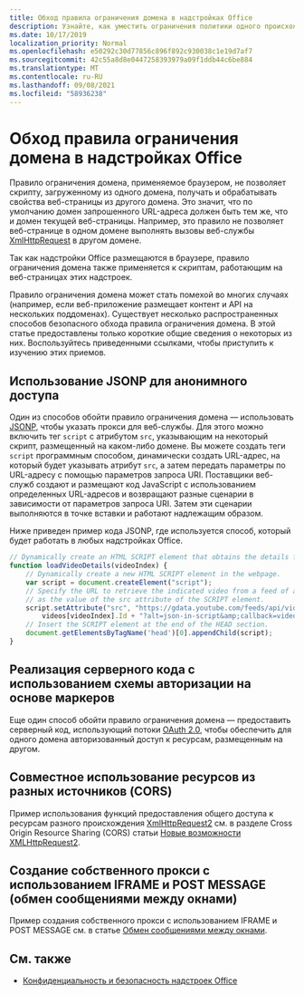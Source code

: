 ```yaml
---
title: Обход правила ограничения домена в надстройках Office
description: Узнайте, как уместить ограничения политики одного происхождения с помощью JSONP, CORS, IFRAMEs и других методов.
ms.date: 10/17/2019
localization_priority: Normal
ms.openlocfilehash: e50292c30d77856c896f892c930038c1e19d7af7
ms.sourcegitcommit: 42c55a8d8e0447258393979a09f1ddb44c6be884
ms.translationtype: MT
ms.contentlocale: ru-RU
ms.lasthandoff: 09/08/2021
ms.locfileid: "58936238"
---
```

# <a name="addressing-same-origin-policy-limitations-in-office-add-ins"></a>Обход правила ограничения домена в надстройках Office

Правило ограничения домена, применяемое браузером, не позволяет скрипту, загруженному из одного домена, получать и обрабатывать свойства веб-страницы из другого домена. Это значит, что по умолчанию домен запрошенного URL-адреса должен быть тем же, что и домен текущей веб-страницы. Например, это правило не позволяет веб-странице в одном домене выполнять вызовы веб-службы [XmlHttpRequest](https://www.w3.org/TR/XMLHttpRequest/) в другом домене.

Так как надстройки Office размещаются в браузере, правило ограничения домена также применяется к скриптам, работающим на веб-страницах этих надстроек.

Правило ограничения домена может стать помехой во многих случаях (например, если веб-приложение размещает контент и API на нескольких поддоменах). Существует несколько распространенных способов безопасного обхода правила ограничения домена. В этой статье предоставлены только короткие общие сведения о некоторых из них. Воспользуйтесь приведенными ссылками, чтобы приступить к изучению этих приемов.

## <a name="use-jsonp-for-anonymous-access"></a>Использование JSONP для анонимного доступа

Один из способов обойти правило ограничения домена — использовать [JSONP](https://www.w3schools.com/js/js_json_jsonp.asp), чтобы указать прокси для веб-службы. Для этого можно включить тег `script` с атрибутом `src`, указывающим на некоторый скрипт, размещенный на каком-либо домене. Вы можете создать теги `script` программным способом, динамически создать URL-адрес, на который будет указывать атрибут `src`, а затем передать параметры по URL-адресу с помощью параметров запроса URI. Поставщики веб-служб создают и размещают код JavaScript с использованием определенных URL-адресов и возвращают разные сценарии в зависимости от параметров запроса URI. Затем эти сценарии выполняются в точке вставки и работают надлежащим образом.

Ниже приведен пример кода JSONP, где используется способ, который будет работать в любых надстройках Office.

```js
// Dynamically create an HTML SCRIPT element that obtains the details for the specified video.
function loadVideoDetails(videoIndex) {
    // Dynamically create a new HTML SCRIPT element in the webpage.
    var script = document.createElement("script");
    // Specify the URL to retrieve the indicated video from a feed of a current list of videos,
    // as the value of the src attribute of the SCRIPT element. 
    script.setAttribute("src", "https://gdata.youtube.com/feeds/api/videos/" + 
        videos[videoIndex].Id + "?alt=json-in-script&amp;callback=videoDetailsLoaded");
    // Insert the SCRIPT element at the end of the HEAD section.
    document.getElementsByTagName('head')[0].appendChild(script);
}

```


## <a name="implement-server-side-code-using-a-token-based-authorization-scheme"></a>Реализация серверного кода с использованием схемы авторизации на основе маркеров

Еще один способ обойти правило ограничения домена — предоставить серверный код, использующий потоки [OAuth 2.0](https://oauth.net/2/), чтобы обеспечить для одного домена авторизованный доступ к ресурсам, размещенным на другом. 


## <a name="use-cross-origin-resource-sharing-cors"></a>Совместное использование ресурсов из разных источников (CORS)


Пример использования функций предоставления общего доступа к ресурсам разного происхождения [XmlHttpRequest2](https://dvcs.w3.org/hg/xhr/raw-file/tip/Overview.html) см. в разделе Cross Origin Resource Sharing (CORS) статьи [Новые возможности XMLHttpRequest2](https://www.html5rocks.com/en/tutorials/file/xhr2/).


## <a name="build-your-own-proxy-using-iframe-and-post-message-cross-window-messaging"></a>Создание собственного прокси с использованием IFRAME и POST MESSAGE (обмен сообщениями между окнами)


Пример создания собственного прокси с использованием IFRAME и POST MESSAGE см. в статье [Обмен сообщениями между окнами](http://ejohn.org/blog/cross-window-messaging/).


## <a name="see-also"></a>См. также

- [Конфиденциальность и безопасность надстроек Office](../concepts/privacy-and-security.md)
    
